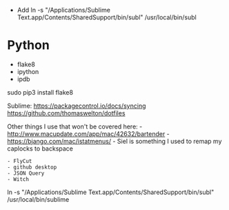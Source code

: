 - Add ln -s "/Applications/Sublime Text.app/Contents/SharedSupport/bin/subl" /usr/local/bin/subl

# Python
- flake8
- ipython
- ipdb

sudo pip3 install flake8

Sublime: https://packagecontrol.io/docs/syncing
https://github.com/thomaswelton/dotfiles

Other things I use that won't be covered here:
	- http://www.macupdate.com/app/mac/42632/bartender
	- https://bjango.com/mac/istatmenus/
	- Siel is something I used to remap my caplocks to backspace

	- FlyCut
	- github desktop
	- JSON Query
	- Witch

ln -s "/Applications/Sublime Text.app/Contents/SharedSupport/bin/subl" /usr/local/bin/sublime
